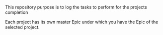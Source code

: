This repository purpose is to log the tasks to perform for the projects completion

Each project has its own master Epic under which you have the Epic of the selected project.
